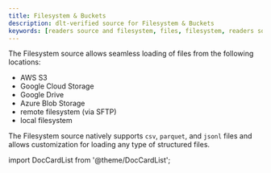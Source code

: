 ```yaml
---
title: Filesystem & Buckets
description: dlt-verified source for Filesystem & Buckets
keywords: [readers source and filesystem, files, filesystem, readers source, cloud storage]
---
```


The Filesystem source allows seamless loading of files from the following locations:
* AWS S3
* Google Cloud Storage
* Google Drive
* Azure Blob Storage
* remote filesystem (via SFTP)
* local filesystem

The Filesystem source natively supports `csv`, `parquet`, and `jsonl` files and allows customization for loading any type of structured files.

import DocCardList from '@theme/DocCardList';

<DocCardList />